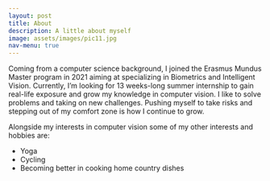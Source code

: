 ```yaml
---
layout: post
title: About
description: A little about myself
image: assets/images/pic11.jpg
nav-menu: true
---
```


Coming from a computer science background, I joined the Erasmus Mundus Master program in 2021 aiming at specializing in Biometrics and Intelligent Vision. Currently, I’m looking for 13 weeks-long summer internship to gain real-life exposure and grow my knowledge in computer vision. I like to solve problems and taking on new challenges. Pushing myself to take risks and stepping out of my comfort zone is how I continue to grow.

Alongside my interests in computer vision some of my other interests and hobbies are:
- Yoga
- Cycling
- Becoming better in cooking home country dishes
